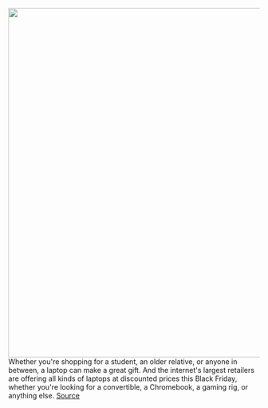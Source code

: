 <img src='https://cdn.vox-cdn.com/thumbor/_LxVAp593IAMI8eni7sgqQtuBPc=/0x0:2040x1360/1200x800/filters:focal(857x517:1183x843)/cdn.vox-cdn.com/uploads/chorus_image/image/67870193/vpavic_4291_20201113_0366.0.0.jpg' width='700px' /><br/>
Whether you're shopping for a student, an older relative, or anyone in between, a laptop can make a great gift. And the internet's largest retailers are offering all kinds of laptops at discounted prices this Black Friday, whether you're looking for a convertible, a Chromebook, a gaming rig, or anything else.
<a href='https://www.theverge.com/21591398/black-friday-laptop-deals-sale-cyber-monday'> Source <a/>